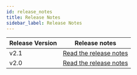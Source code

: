 ```yaml
---
id: release_notes
title: Release Notes
sidebar_label: Release Notes
---
```


| Release Version | Release notes                                   |
| --------------- | ----------------------------------------------- |
| v2.1            | [Read the release notes](release-notes/v2.1.md) |
| v2.0            | [Read the release notes](release-notes/v2.0.md) |